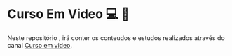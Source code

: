 # Curso Em Video :computer: :book:

 Neste repositório , irá conter os conteudos e estudos realizados através do canal [Curso em video](https://www.youtube.com/user/cursosemvideo).

